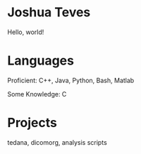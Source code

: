 # Joshua Teves

Hello, world! 

# Languages
Proficient: C++, Java, Python, Bash, Matlab

Some Knowledge: C

# Projects
tedana, dicomorg, analysis scripts
